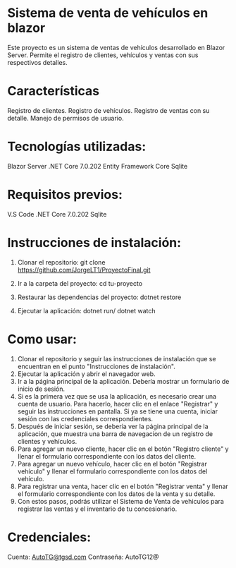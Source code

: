 # Sistema de venta de vehículos en blazor

Este proyecto es un sistema de ventas de vehículos desarrollado en Blazor Server. Permite el registro de clientes, vehículos y ventas con sus respectivos detalles.

# Características
Registro de clientes.
Registro de vehículos.
Registro de ventas con su detalle.
Manejo de permisos de usuario.

# Tecnologías utilizadas:
Blazor Server
.NET Core 7.0.202
Entity Framework Core
Sqlite

# Requisitos previos:
V.S Code
.NET Core 7.0.202
Sqlite

# Instrucciones de instalación:
1. Clonar el repositorio:
     git clone https://github.com/JorgeLT1/ProyectoFinal.git
 
2. Ir a la carpeta del proyecto:
     cd tu-proyecto
 
3. Restaurar las dependencias del proyecto:
     dotnet restore
4. Ejecutar la aplicación:
     dotnet run/ dotnet watch


# Como usar:

1. Clonar el repositorio y seguir las instrucciones de instalación que se encuentran en el punto "Instrucciones de instalación".
2. Ejecutar la aplicación y abrir el navegador web.
3. Ir a la página principal de la aplicación. Debería mostrar un formulario de inicio de sesión.
4. Si es la primera vez que se usa la aplicación, es necesario crear una cuenta de usuario. Para hacerlo, hacer clic en el enlace "Registrar" y seguir las instrucciones en pantalla. Si ya se tiene una cuenta, iniciar sesión con las credenciales correspondientes.
5. Después de iniciar sesión, se debería ver la página principal de la aplicación, que muestra una barra de navegacion de un registro de clientes y vehículos.
6. Para agregar un nuevo cliente, hacer clic en el botón "Registro cliente" y llenar el formulario correspondiente con los datos del cliente.
7. Para agregar un nuevo vehículo, hacer clic en el botón "Registrar vehículo" y llenar el formulario correspondiente con los datos del vehículo.
8. Para registrar una venta, hacer clic en el botón "Registrar venta" y llenar el formulario correspondiente con los datos de la venta y su detalle.
9. Con estos pasos, podrás utilizar el Sistema de Venta de vehiculos para registrar las ventas y el inventario de tu concesionario.

# Credenciales:
Cuenta: AutoTG@tgsd.com
Contraseña: AutoTG12@
